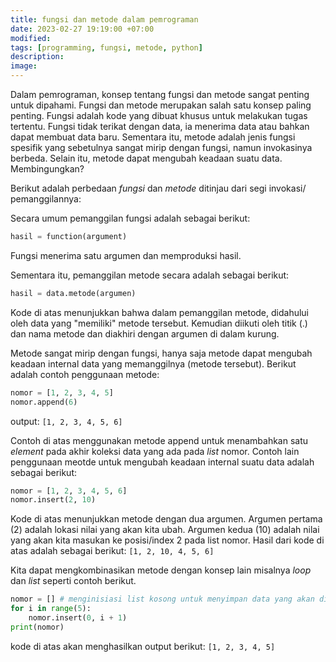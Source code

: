 ```yaml
---
title: fungsi dan metode dalam pemrograman
date: 2023-02-27 19:19:00 +07:00
modified: 
tags: [programming, fungsi, metode, python]
description:
image:
---
```

Dalam pemrograman, konsep tentang fungsi dan metode sangat penting untuk dipahami. Fungsi dan metode merupakan salah satu konsep paling penting. Fungsi adalah kode yang dibuat khusus untuk melakukan tugas tertentu. Fungsi tidak terikat dengan data, ia menerima data atau bahkan dapat membuat data baru. Sementara itu, metode adalah jenis fungsi spesifik yang sebetulnya sangat mirip dengan fungsi, namun invokasinya berbeda. Selain itu, metode dapat mengubah keadaan suatu data. Membingungkan? 

Berikut adalah perbedaan <em>fungsi</em> dan <em>metode</em> ditinjau dari segi invokasi/ pemanggilannya:

Secara umum pemanggilan fungsi adalah sebagai berikut:
```python
hasil = function(argument)
```
Fungsi menerima satu argumen dan memproduksi hasil.

Sementara itu, pemanggilan metode secara adalah sebagai berikut:
```python
hasil = data.metode(argumen)
```
Kode di atas menunjukkan bahwa dalam pemanggilan metode, didahului oleh data yang "memiliki" metode tersebut. Kemudian diikuti oleh titik (.) dan nama metode dan diakhiri dengan argumen di dalam kurung. 

Metode sangat mirip dengan fungsi, hanya saja metode dapat mengubah keadaan internal data yang memanggilnya (metode tersebut). Berikut adalah contoh penggunaan metode:
```python
nomor = [1, 2, 3, 4, 5]
nomor.append(6)
```
output:
```[1, 2, 3, 4, 5, 6]```

Contoh di atas menggunakan metode append untuk menambahkan satu <em>element</em> pada akhir koleksi data yang ada pada <em>list</em> nomor. Contoh lain penggunaan meotde untuk mengubah keadaan internal suatu data adalah sebagai berikut:
```python
nomor = [1, 2, 3, 4, 5, 6]
nomor.insert(2, 10)
```
Kode di atas menunjukkan metode dengan dua argumen. Argumen pertama (2) adalah lokasi nilai yang akan kita ubah. Argumen kedua (10) adalah nilai yang akan kita masukan ke posisi/index 2 pada list nomor. Hasil dari kode di atas adalah sebagai berikut:
```[1, 2, 10, 4, 5, 6]```

Kita dapat mengkombinasikan metode dengan konsep lain misalnya <em>loop</em> dan <em>list</em> seperti contoh berikut. 
```python
nomor = [] # menginisiasi list kosong untuk menyimpan data yang akan digenerate nanti
for i in range(5):
    nomor.insert(0, i + 1)
print(nomor)
```
kode di atas akan menghasilkan output berikut:
```[1, 2, 3, 4, 5]```


